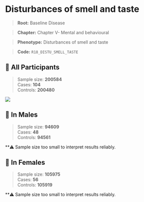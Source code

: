 # Disturbances of smell and taste

> **Root:** Baseline Disease  

> **Chapter:** Chapter V- Mental and behavioural  

> **Phenotype:** Disturbances of smell and taste  

> **Code:** `R18_DISTU_SMELL_TASTE`

## 🧪 All Participants  
> Sample size: **200584**  
> Cases: **104**  
> Controls: **200480**
<img src="/Disease/Figures/ALL/Incidence/R18_DISTU_SMELL_TASTE.png"/>
<CsvTable src="/Disease_Data/ALL/Incidence/COX_R18_DISTU_SMELL_TASTE.csv" label="🔍 View full results" />

## 👨 In Males  
> Sample size: **94609**  
> Cases: **48**  
> Controls: **94561**

**⚠️ Sample size too small to interpret results reliably.


## 👩 In Females  
> Sample size: **105975**  
> Cases: **56**  
> Controls: **105919**

**⚠️ Sample size too small to interpret results reliably.

